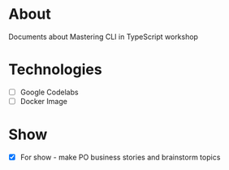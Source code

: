# About

Documents about Mastering CLI in TypeScript workshop

# Technologies

- [ ] Google Codelabs
- [ ] Docker Image

# Show

- [x] For show - make PO business stories and brainstorm topics